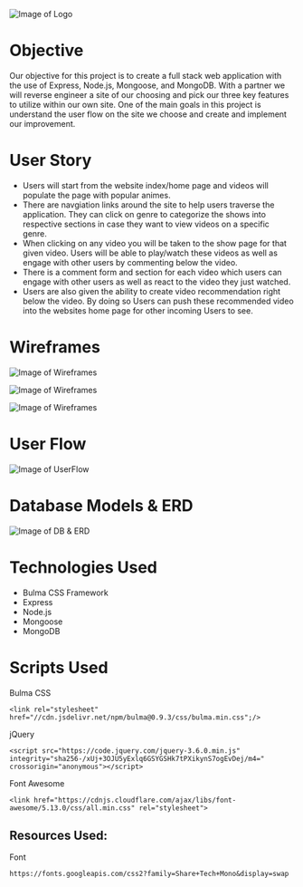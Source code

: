 ![Image of Logo](https://github.com/nicknamejv/WeebsRUs/blob/dev/public/image/weeblogo.png)

# Objective
Our objective for this project is to create a full stack web application with the use of Express, Node.js, Mongoose, and MongoDB. With a partner we will reverse engineer a site of our choosing and pick our three key features to utilize within our own site. One of the main goals in this project is understand the user flow on the site we choose and create and implement our improvement. 

# User Story 
- Users will start from the website index/home page and videos will populate the page with popular animes.
- There are navgiation links around the site to help users traverse the application. They can click on genre to categorize the shows into respective sections in case they want to view videos on a specific genre. 
- When clicking on any video you will be taken to the show page for that given video. Users will be able to play/watch these videos as well as engage with other users by commenting below the video.
- There is a comment form and section for each video which users can engage with other users as well as react to the video they just watched.
- Users are also given the ability to create video recommendation right below the video. By doing so Users can push these recommended video into the websites home page for other incoming Users to see. 

# Wireframes
![Image of Wireframes](https://github.com/nicknamejv/WeebsRUs/blob/dev/Wireframe/Video%20Index%20Page.png)

![Image of Wireframes](https://github.com/nicknamejv/WeebsRUs/blob/dev/Wireframe/Video%20Show%20Page.png)

![Image of Wireframes](https://github.com/nicknamejv/WeebsRUs/blob/dev/Wireframe/Genre%20Page.png)

# User Flow
![Image of UserFlow](https://github.com/nicknamejv/WeebsRUs/blob/dev/Wireframe/User%20Flow.png)

# Database Models & ERD 
![Image of DB & ERD](https://github.com/nicknamejv/WeebsRUs/blob/dev/Wireframe/ERD.png)

# Technologies Used
- Bulma CSS Framework
- Express
- Node.js
- Mongoose 
- MongoDB

# Scripts Used

Bulma CSS
```
<link rel="stylesheet" href="//cdn.jsdelivr.net/npm/bulma@0.9.3/css/bulma.min.css";/>
```

jQuery
```
<script src="https://code.jquery.com/jquery-3.6.0.min.js" integrity="sha256-/xUj+3OJU5yExlq6GSYGSHk7tPXikynS7ogEvDej/m4="
crossorigin="anonymous"></script>
```

Font Awesome
```
<link href="https://cdnjs.cloudflare.com/ajax/libs/font-awesome/5.13.0/css/all.min.css" rel="stylesheet">
```
## Resources Used:

Font
```
https://fonts.googleapis.com/css2?family=Share+Tech+Mono&display=swap
```
